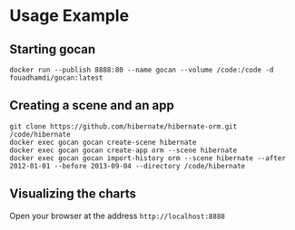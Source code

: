 # Usage Example

## Starting gocan

```
docker run --publish 8888:80 --name gocan --volume /code:/code -d fouadhamdi/gocan:latest
```

## Creating a scene and an app

```
git clone https://github.com/hibernate/hibernate-orm.git /code/hibernate
docker exec gocan gocan create-scene hibernate
docker exec gocan gocan create-app orm --scene hibernate
docker exec gocan gocan import-history orm --scene hibernate --after 2012-01-01 --before 2013-09-04 --directory /code/hibernate
```

## Visualizing the charts

Open your browser at the address `http://localhost:8888`

